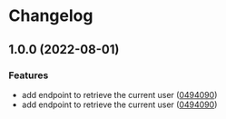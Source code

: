 # Changelog

## 1.0.0 (2022-08-01)


### Features

* add endpoint to retrieve the current user ([0494090](https://github.com/Gunmer/alfred-api/commit/049409064b479d4cb045e12a1c70c12f76380938))
* add endpoint to retrieve the current user ([0494090](https://github.com/Gunmer/alfred-api/commit/049409064b479d4cb045e12a1c70c12f76380938))

